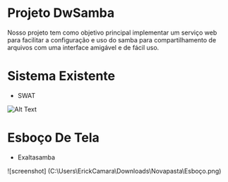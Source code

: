 # Projeto DwSamba
Nosso projeto tem como objetivo principal implementar um serviço web para facilitar a configuração e uso do samba para compartilhamento de arquivos com uma interface amigável e de fácil uso.

# Sistema Existente
  - SWAT
  
![Alt Text](http://www.ajsolucionesinformaticas.com/imagenes/ics/ics_3.jpg)

# Esboço De Tela
  - Exaltasamba

![screenshot] (C:\Users\ErickCamara\Downloads\Novapasta\Esboço.png)
